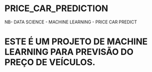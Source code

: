 # PRICE_CAR_PREDICTION
NB- DATA SCIENCE - MACHINE LEARNING - PRICE CAR PREDICT 
# ESTE É UM PROJETO DE MACHINE LEARNING PARA PREVISÃO DO PREÇO DE VEÍCULOS.
